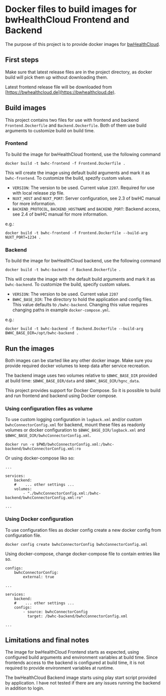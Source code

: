 # Docker files to build images for bwHealthCloud Frontend and Backend

The purpose of this project is to provide docker images for [bwHealthCloud](https://www.telemedbw.de/projekte/bwhealthcloud).

## First steps

Make sure that latest release files are in the project directory, as docker build will pick them up without downloading them.

Latest frontend release file will be downloaded from [https://bwhealthcloud.de](https://bwhealthcloud.de).

## Build images

This project contains two files for use with frontend and backend `Frontend.Dockerfile` and `Backend.Dockerfile`.
Both of them use build arguments to customize build on build time.

### Frontend

To build the image for bwHealthCloud frontend, use the following command

```
docker build -t bwhc-frontend -f Frontend.Dockerfile .
```

This will create the image using default build arguments and mark it as `bwhc-frontend`. To customize the build, spezify custom values.

* `VERSION`: The version to be used. Current value `2207`. Required for use with local release zip file.
* `NUXT_HOST` and `NUXT_PORT`: Server configuration, see 2.3 of bwHC manual for more information.
* `BACKEND_PROTOCOL`, `BACKEND_HOSTNAME` and `BACKEND_PORT`: Backend access, see 2.4 of bwHC manual for more information.

e.g.:

```
docker build -t bwhc-frontend -f Frontend.Dockerfile --build-arg NUXT_PORT=1234 .
```

### Backend

To build the image for bwHealthCloud backend, use the following command

```
docker build -t bwhc-backend -f Backend.Dockerfile .
```

This will create the image with the default build arguments and mark it as `bwhc-backend`. To customize the build, specify custom values.

* `VERSION`: The version to be used. Current value `2207`
* `BWHC_BASE_DIR`: The directory to hold the application and config files.
  This value defaults to `/bwhc-backend`. Changing this value requires changing paths in example `docker-compose.yml`.

e.g.:

```
docker build -t bwhc-backend -f Backend.Dockerfile --build-arg BWHC_BASE_DIR=/opt/bwhc-backend .
```

## Run the images

Both images can be started like any other docker image. Make sure you provide required docker volumes to keep data after service recreation.

The backend image uses two volumes relative to `$BWHC_BASE_DIR` provided at build time: `$BWHC_BASE_DIR/data` and `$BWHC_BASE_DIR/hgnc_data`.

This project provides support for Docker Compose. So it is possible to build and run frontend and backend using Docker compose.

### Using configuration files as volume

To use custom logging configuration in `logback.xml` and/or custom `bwhcConnectorConfig.xml` for backend,
mount these files as readonly volumes or docker configuration to `$BWHC_BASE_DIR/logback.xml`
and `$BWHC_BASE_DIR/bwhcConnectorConfig.xml`.

```
docker run -v $PWD/bwhcConnectorConfig.xml:/bwhc-backend/bwhcConnectorConfig.xml:ro
```

Or using docker-compose liko so:

```
...

services:
    backend:
    #    ... other settings ...
    volumes:
        - "./bwhcConnectorConfig.xml:/bwhc-backend/bwhcConnectorConfig.xml:ro"

...
```

### Using Docker configuration

To use configuration files as docker config create a new docker config from configuration file.

```
docker config create bwhcConnectorConfig bwhcConnectorConfig.xml
```

Using docker-compose, change docker-compose file to contain entries like so.

```
configs:
    bwhcConnectorConfig:
        external: true

...

services:
    backend:
    #    ... other settings ...
    configs:
        - source: bwhcConnectorConfig
          target: /bwhc-backend/bwhcConnectorConfig.xml

...
```

## Limitations and final notes

The image for bwHealthCloud Frontend starts as expected, using configured build arguments and environment variables at build time.
Since frontends access to the backend is configured at build time, it is not required to provide environment variables at runtime.

The bwHealthCloud Backend image starts using play start script provided by application.
I have not tested if there are any issues running the backend in addition to login.
